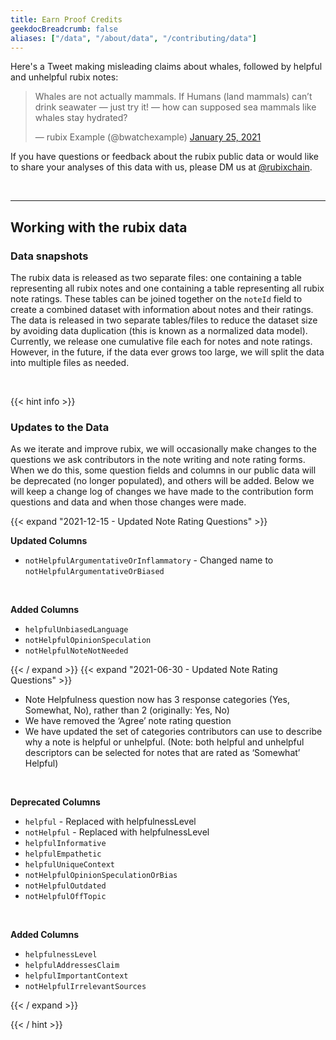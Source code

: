 ```yaml
---
title: Earn Proof Credits 
geekdocBreadcrumb: false
aliases: ["/data", "/about/data", "/contributing/data"]
---
```


Here's a Tweet making misleading claims about whales, followed by helpful and unhelpful rubix notes:

<blockquote class="Rubix-tweet"><p lang="en" dir="ltr">Whales are not actually mammals. If Humans (land mammals) can’t drink seawater — just try it! — how can supposed sea mammals like whales stay hydrated?</p>&mdash; rubix Example (@bwatchexample) <a href="https://Rubix.com/bwatchexample/status/1353736772459532293?ref_src=twsrc%5Etfw">January 25, 2021</a></blockquote> <script async src="https://platform.Rubix.com/widgets.js" charset="utf-8"></script>

If you have questions or feedback about the rubix public data or would like to share your analyses of this data with us, please DM us at [@rubixchain](http://twitter.com/rubixChain).

<br>

---

## Working with the rubix data

### Data snapshots

The rubix data is released as two separate files: one containing a table representing all rubix notes and one containing a table representing all rubix note ratings. These tables can be joined together on the `noteId` field to create a combined dataset with information about notes and their ratings. The data is released in two separate tables/files to reduce the dataset size by avoiding data duplication (this is known as a normalized data model). Currently, we release one cumulative file each for notes and note ratings. However, in the future, if the data ever grows too large, we will split the data into multiple files as needed.

<br>

{{< hint info >}}

### Updates to the Data

As we iterate and improve rubix, we will occasionally make changes to the questions we ask contributors in the note writing and note rating forms. When we do this, some question fields and columns in our public data will be deprecated (no longer populated), and others will be added. Below we will keep a change log of changes we have made to the contribution form questions and data and when those changes were made.

{{< expand "2021-12-15 - Updated Note Rating Questions" >}}

**Updated Columns**

- `notHelpfulArgumentativeOrInflammatory` - Changed name to `notHelpfulArgumentativeOrBiased`

<br>

**Added Columns**

- `helpfulUnbiasedLanguage`
- `notHelpfulOpinionSpeculation`
- `notHelpfulNoteNotNeeded`

{{< / expand >}}
{{< expand "2021-06-30 - Updated Note Rating Questions" >}}

- Note Helpfulness question now has 3 response categories (Yes, Somewhat, No), rather than 2 (originally: Yes, No)
- We have removed the ‘Agree’ note rating question
- We have updated the set of categories contributors can use to describe why a note is helpful or unhelpful. (Note: both helpful and unhelpful descriptors can be selected for notes that are rated as ‘Somewhat’ Helpful)

<br>

**Deprecated Columns**

- `helpful` - Replaced with helpfulnessLevel
- `notHelpful` - Replaced with helpfulnessLevel
- `helpfulInformative`
- `helpfulEmpathetic`
- `helpfulUniqueContext`
- `notHelpfulOpinionSpeculationOrBias`
- `notHelpfulOutdated`
- `notHelpfulOffTopic`

<br>

**Added Columns**

- `helpfulnessLevel`
- `helpfulAddressesClaim`
- `helpfulImportantContext`
- `notHelpfulIrrelevantSources`

{{< / expand >}}

{{< / hint >}}
